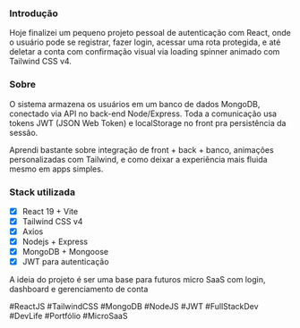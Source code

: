 ### Introdução
Hoje finalizei um pequeno projeto pessoal de autenticação com React, onde o usuário pode se registrar, fazer login, acessar uma rota protegida, e até deletar a conta com confirmação visual via loading spinner animado com Tailwind CSS v4.

### Sobre
O sistema armazena os usuários em um banco de dados MongoDB, conectado via API no back-end Node/Express. Toda a comunicação usa tokens JWT (JSON Web Token) e localStorage no front pra persistência da sessão.

Aprendi bastante sobre integração de front + back + banco, animações personalizadas com Tailwind, e como deixar a experiência mais fluida mesmo em apps simples.

###  Stack utilizada
- [x] React 19 + Vite
- [x] Tailwind CSS v4
- [x] Axios
- [x] Nodejs + Express
- [x] MongoDB + Mongoose
- [x] JWT para autenticação

A ideia do projeto é ser uma base para futuros micro SaaS com login, dashboard e gerenciamento de conta

#ReactJS #TailwindCSS #MongoDB #NodeJS #JWT #FullStackDev #DevLife #Portfólio #MicroSaaS
